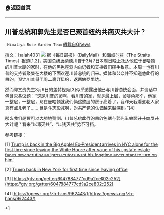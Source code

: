 ###  [:house:返回首頁](https://github.com/ourhimalayas/txt)
---

## 川普总统和郭先生是否已聚首纽约共商灭共大计？
` Himalaya Rose Garden Team` [轉載自GNews](https://gnews.org/zh-hans/962501/)

撰文：Isaiah4031
![]()![](https://gnews.org/wp-content/uploads/2021/03/Trump_20210309_ReturnNewYork-coverphoto.jpeg)
据《每日邮报》（DailyMail） 和海峡时报（The Straits Times）报道[1,2]，美国总统唐纳德川普于3月7日本周日晚上抵达他位于曼哈顿的川普大厦的家时，在他的黑色座驾内向记者和支持者们挥手致意。本周一也有川普的支持者聚集在大楼的下面欢迎川普总统的归来。媒体和公众并不知道他此行的目的，预计川普将于周二离开纽约，返回佛罗里达。

然而郭文贵先生3月9日的盖特视频[3]似乎透露出他已与川普总统会面，并谈话中包含灭共议题：“这是川普的家啊，看川普的家，就是最上层，咖啡色那个，他家一整层，一整层，现在曼哈顿就我们俩这整层的房子亮着了，我昨天我看这老人家真有点儿老了…… 但是斗志没减啊，对共产党的认识越来越深刻。”[4]

那么我们是否可以大胆地猜测，川普总统此行的目的包括与郭先生会面并共商反共大计呢？看来“以毒灭共”、“以钱灭共”势不可挡。

参考链接：

[1] [Trump is back in the Big Apple! Ex-President arrives in NYC alone for the first time since leaving the White House after value of his upstate estate faces new scrutiny as ‘prosecutors want his longtime accountant to turn on him’](https://www.dailymail.co.uk/news/article-9337119/Donald-Trump-arrives-New-York-City.html)

[2] [Trump back in New York for first time since leaving office](https://www.straitstimes.com/world/united-states/trump-back-in-new-york-for-first-time-since-leaving-office)

[3] [https://gtv.org/getter/6047884777cd9a2ce802c252](https://gtv.org/getter/6047884777cd9a2ce802c252)

[4] [https://gnews.org/zh-hans/962443/](https://gnews.org/zh-hans/962443/)

+1
